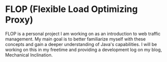 # FLOP (Flexible Load Optimizing Proxy)
FLOP is a personal project I am working on as an introduction to web traffic management. My main goal is to better familiarize myself with these concepts and gain a deeper understanding of Java's capabilities. I will be working on this in my freetime and providing a development log on my blog, Mechanical Inclination.
